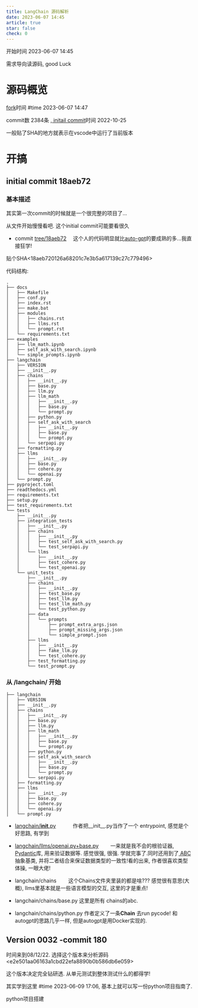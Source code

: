 ```yaml
---
title: LangChain 源码解析
date: 2023-06-07 14:45
article: true
star: false
check: 0
---
```


开始时间 2023-06-07 14:45

需求导向读源码, good Luck

# 源码概览
[fork](https://github.com/TRoYals/langchain)时间 #time 2023-06-07 14:47

commit数 2384条 ,[ initail commit](https://github.com/TRoYals/langchain/commits/master?after=b3ae6bcd3f42ec85ee65eb29c922ab22a17a0210+2380&branch=master&qualified_name=refs%2Fheads%2Fmaster)时间 2022-10-25 

一般贴了SHA的地方就表示在vscode中运行了当前版本

# 开搞
## initial commit 18aeb72
### 基本描述

其实第一次commit的时候就是一个很完整的项目了...

从文件开始慢慢看吧. 这个initial commit可能要看很久



- commit [tree/18aeb72](https://github.com/TRoYals/langchain/tree/18aeb720126a68201c7e3b5a617139c27c779496)　
这个人的代码明显就比[auto-gpt](Auto-GPT源码解析)的要成熟的多...我直接狂学!

贴个SHA\<18aeb720126a68201c7e3b5a617139c27c779496>

代码结构: 
```
.
├── docs
│   ├── Makefile
│   ├── conf.py
│   ├── index.rst
│   ├── make.bat
│   ├── modules
│   │   ├── chains.rst
│   │   ├── llms.rst
│   │   └── prompt.rst
│   └── requirements.txt
├── examples
│   ├── llm_math.ipynb
│   ├── self_ask_with_search.ipynb
│   └── simple_prompts.ipynb
├── langchain
│   ├── VERSION
│   ├── __init__.py
│   ├── chains
│   │   ├── __init__.py
│   │   ├── base.py
│   │   ├── llm.py
│   │   ├── llm_math
│   │   │   ├── __init__.py
│   │   │   ├── base.py
│   │   │   └── prompt.py
│   │   ├── python.py
│   │   ├── self_ask_with_search
│   │   │   ├── __init__.py
│   │   │   ├── base.py
│   │   │   └── prompt.py
│   │   └── serpapi.py
│   ├── formatting.py
│   ├── llms
│   │   ├── __init__.py
│   │   ├── base.py
│   │   ├── cohere.py
│   │   └── openai.py
│   └── prompt.py
├── pyproject.toml
├── readthedocs.yml
├── requirements.txt
├── setup.py
├── test_requirements.txt
└── tests
    ├── __init__.py
    ├── integration_tests
    │   ├── __init__.py
    │   ├── chains
    │   │   ├── __init__.py
    │   │   ├── test_self_ask_with_search.py
    │   │   └── test_serpapi.py
    │   └── llms
    │       ├── __init__.py
    │       ├── test_cohere.py
    │       └── test_openai.py
    └── unit_tests
        ├── __init__.py
        ├── chains
        │   ├── __init__.py
        │   ├── test_base.py
        │   ├── test_llm.py
        │   ├── test_llm_math.py
        │   └── test_python.py
        ├── data
        │   └── prompts
        │       ├── prompt_extra_args.json
        │       ├── prompt_missing_args.json
        │       └── simple_prompt.json
        ├── llms
        │   ├── __init__.py
        │   ├── fake_llm.py
        │   └── test_cohere.py
        ├── test_formatting.py
        └── test_prompt.py

```

### 从 /langchain/ 开始　　
```
├── langchain
│   ├── VERSION
│   ├── __init__.py
│   ├── chains
│   │   ├── __init__.py
│   │   ├── base.py
│   │   ├── llm.py
│   │   ├── llm_math
│   │   │   ├── __init__.py
│   │   │   ├── base.py
│   │   │   └── prompt.py
│   │   ├── python.py
│   │   ├── self_ask_with_search
│   │   │   ├── __init__.py
│   │   │   ├── base.py
│   │   │   └── prompt.py
│   │   └── serpapi.py
│   ├── formatting.py
│   ├── llms
│   │   ├── __init__.py
│   │   ├── base.py
│   │   ├── cohere.py
│   │   └── openai.py
│   └── prompt.py
```

- [langchain/__init__.py](https://github.com/TRoYals/langchain/blob/18aeb720126a68201c7e3b5a617139c27c779496/langchain/__init__.py)　　　
  作者把__init__.py当作了一个 entrypoint, 感觉是个好思路, 有学到　

  
- [langchain/llms/openai.py+base.py](https://github.com/TRoYals/langchain/blob/18aeb720126a68201c7e3b5a617139c27c779496/langchain/llms/openai.py)　
　一来就是我不会的根验证器,  [ Pydantic](../后端/python/library/Lib%20Pydantic)库, 用来验证数据等. 感觉很强, 很强. 学就完事了.同时还用到了[ ABC](../后端/python/library/Lib%20ABC)抽象基类, 并将二者结合来保证数据类型的一致性!看的出来, 作者很喜欢类型体操, 一眼大佬!

- langchain/chains　　
 这个Chains文件夹里装的都是啥??? 感觉很有意思(大概), llms里基本就是一些语言模型的交互, 这里的才是重点!　
- langchain/chains/base.py
	这里是所有 chains的abc. 

- langchain/chains/python.py
  作者定义了一条**Chain** 去run pycode! 和autogpt的思路几乎一样, 但是autogpt是用Docker实现的.

## Version 0032 -commit 180
时间来到08/12/22. 选择这个版本来分析源码
\<e2e501aa06163a1cbd22efa8890b0b586db6e059>

这个版本决定完全钻研透. 从单元测试到整体测试什么的都得学!

其实学到这里 #time 
2023-06-09 17:06, 基本上就可以写一份python项目指南了.

python项目搭建